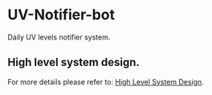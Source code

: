# UV-Notifier-bot
Daily UV levels notifier system.

## High level system design.
For more details please refer to: [High Level System Design](docs/UVNotifier_HighLevelSystemDesign.md).


